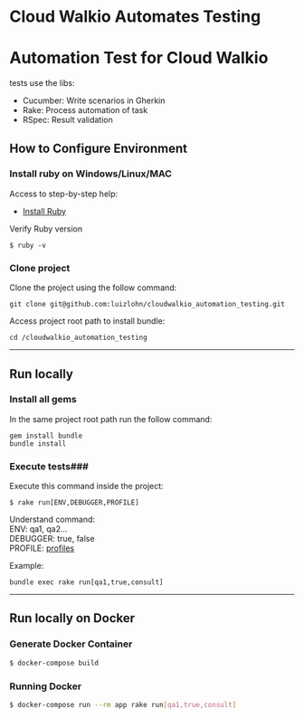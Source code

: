 # Cloud Walkio Automates Testing

# Automation Test for Cloud Walkio
tests use the libs:
- Cucumber: Write scenarios in Gherkin 
- Rake: Process automation of task
- RSpec: Result validation


## How to Configure Environment ##

### Install ruby on Windows/Linux/MAC ###
Access to step-by-step help:
* [Install Ruby](http://installrails.com)

Verify Ruby version
```shell
$ ruby -v
```

### Clone project ###
Clone the project using the follow command:
```shell
git clone git@github.com:luizlohn/cloudwalkio_automation_testing.git
```

Access project root path to install bundle:
```shell
cd /cloudwalkio_automation_testing
```   
---
## Run locally
### Install all gems ###
In the same project root path run the follow command:
```shell
gem install bundle
bundle install
```

### Execute tests###
Execute this command inside the project:
```shell
$ rake run[ENV,DEBUGGER,PROFILE]
```
Understand command:  
ENV: qa1, qa2...  
DEBUGGER: true, false  
PROFILE: [profiles](config/cucumber.yml)  

Example: 
```shell
bundle exec rake run[qa1,true,consult]
```
---

## Run locally on Docker

### Generate Docker Container
```sh
$ docker-compose build
```

### Running Docker
```sh
$ docker-compose run --rm app rake run[qa1,true,consult]

```
